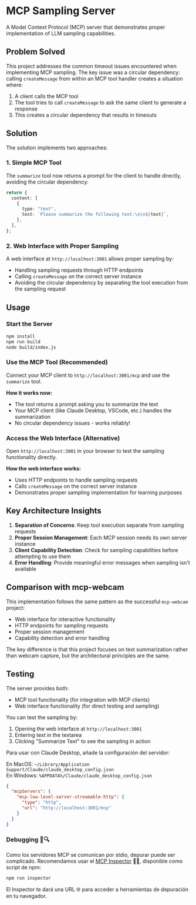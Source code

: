 # MCP Sampling Server

A Model Context Protocol (MCP) server that demonstrates proper implementation of LLM sampling capabilities.

## Problem Solved

This project addresses the common timeout issues encountered when implementing MCP sampling. The key issue was a circular dependency: calling `createMessage` from within an MCP tool handler creates a situation where:

1. A client calls the MCP tool
2. The tool tries to call `createMessage` to ask the same client to generate a response
3. This creates a circular dependency that results in timeouts

## Solution

The solution implements two approaches:

### 1. Simple MCP Tool
The `summarize` tool now returns a prompt for the client to handle directly, avoiding the circular dependency:

```typescript
return {
  content: [
    {
      type: "text",
      text: `Please summarize the following text:\n\n${text}`,
    },
  ],
};
```

### 2. Web Interface with Proper Sampling
A web interface at `http://localhost:3001` allows proper sampling by:
- Handling sampling requests through HTTP endpoints
- Calling `createMessage` on the correct server instance
- Avoiding the circular dependency by separating the tool execution from the sampling request

## Usage

### Start the Server
```bash
npm install
npm run build
node build/index.js
```

### Use the MCP Tool (Recommended)
Connect your MCP client to `http://localhost:3001/mcp` and use the `summarize` tool.

**How it works now:**
- The tool returns a prompt asking you to summarize the text
- Your MCP client (like Claude Desktop, VSCode, etc.) handles the summarization
- No circular dependency issues - works reliably!

### Access the Web Interface (Alternative)
Open `http://localhost:3001` in your browser to test the sampling functionality directly.

**How the web interface works:**
- Uses HTTP endpoints to handle sampling requests
- Calls `createMessage` on the correct server instance
- Demonstrates proper sampling implementation for learning purposes

## Key Architecture Insights

1. **Separation of Concerns**: Keep tool execution separate from sampling requests
2. **Proper Session Management**: Each MCP session needs its own server instance
3. **Client Capability Detection**: Check for sampling capabilities before attempting to use them
4. **Error Handling**: Provide meaningful error messages when sampling isn't available

## Comparison with mcp-webcam

This implementation follows the same pattern as the successful `mcp-webcam` project:
- Web interface for interactive functionality
- HTTP endpoints for sampling requests
- Proper session management
- Capability detection and error handling

The key difference is that this project focuses on text summarization rather than webcam capture, but the architectural principles are the same.

## Testing

The server provides both:
- MCP tool functionality (for integration with MCP clients)
- Web interface functionality (for direct testing and sampling)

You can test the sampling by:
1. Opening the web interface at `http://localhost:3001`
2. Entering text in the textarea
3. Clicking "Summarize Text" to see the sampling in action

Para usar con Claude Desktop, añade la configuración del servidor:

En MacOS: `~/Library/Application Support/Claude/claude_desktop_config.json`  
En Windows: `%APPDATA%/Claude/claude_desktop_config.json`

```json
{
  "mcpServers": {
    "mcp-low-level-server-streamable-http": {
      "type": "http",
      "url": "http://localhost:3001/mcp"
    }
  }
}
```

### Debugging 🐞🔍

Como los servidores MCP se comunican por stdio, depurar puede ser complicado. Recomendamos usar el [MCP Inspector](https://github.com/modelcontextprotocol/inspector) 🕵️‍♂️, disponible como script de npm:

```bash
npm run inspector
```

El Inspector te dará una URL 🌐 para acceder a herramientas de depuración en tu navegador.
